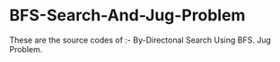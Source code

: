 # BFS-Search-And-Jug-Problem
These are the source codes of  :-
By-Directonal Search Using BFS.
Jug Problem.
